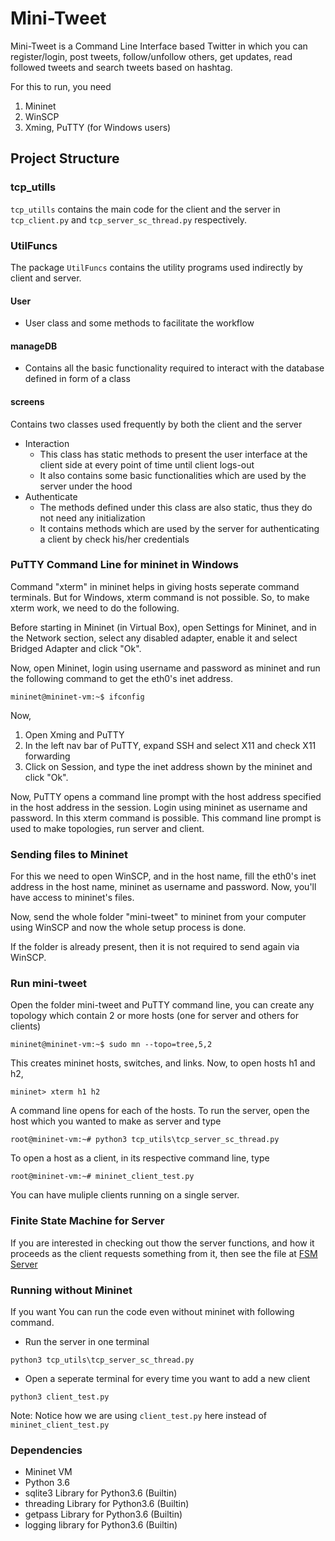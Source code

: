# Mini-Tweet 
Mini-Tweet is a Command Line Interface based Twitter in which you can register/login, post tweets, follow/unfollow others, get updates, read followed tweets and search tweets based on hashtag. 

For this to run, you need

1) Mininet 
2) WinSCP 
3) Xming, PuTTY (for Windows users)
   

## Project Structure

### tcp_utills
`tcp_utills` contains the main code for the client and the server in `tcp_client.py` and `tcp_server_sc_thread.py` respectively.

### UtilFuncs
The package `UtilFuncs` contains the utility programs used indirectly by client and server.

#### User
- User class and some methods to facilitate the workflow

#### manageDB
- Contains all the basic functionality required to interact with the database defined in form of a class

#### screens
Contains two classes used frequently by both the client and the server
- Interaction
  - This class has static methods to present the user interface at the client side at every point of time until client logs-out
  - It also contains some basic functionalities which are used by the server under the hood
- Authenticate
  - The methods defined under this class are also static, thus they do not need any initialization
  - It contains methods which are used by the server for authenticating a client by check his/her credentials


### PuTTY Command Line for mininet in Windows
Command "xterm" in mininet helps in giving hosts seperate command terminals. But for Windows, xterm command is not possible. So, to make xterm work, we need to do the following. 

Before starting in Mininet (in Virtual Box), open Settings for Mininet, and in the Network section, select any disabled adapter, enable it and select Bridged Adapter and click "Ok".

Now, open Mininet, login using username and password as mininet and run the following command to get the eth0's inet address.
```
mininet@mininet-vm:~$ ifconfig
```
Now, 
1) Open Xming and PuTTY
2) In the left nav bar of PuTTY, expand SSH and select X11 and check X11 forwarding
3) Click on Session, and type the inet address shown by the mininet and click "Ok".

Now, PuTTY opens a command line prompt with the host address specified in the host address in the session. Login using mininet as username and password. In this xterm command is possible. This command line prompt is used to make topologies, run server and client.

### Sending files to Mininet
For this we need to open WinSCP, and in the host name, fill the eth0's inet address in the host name, mininet as username and password. Now, you'll have access to mininet's files.

Now, send the whole folder "mini-tweet" to mininet from your computer using WinSCP and now the whole setup process is done.

If the folder is already present, then it is not required to send again via WinSCP. 

### Run mini-tweet
Open the folder mini-tweet and PuTTY command line, you can create any topology which contain 2 or more hosts (one for server and others for clients)
```  
mininet@mininet-vm:~$ sudo mn --topo=tree,5,2
```

This creates mininet hosts, switches, and links. Now, to open hosts h1 and h2,
```
mininet> xterm h1 h2
```

A command line opens for each of the hosts. To run the server, open the host which you wanted to make as server and type
```
root@mininet-vm:~# python3 tcp_utils\tcp_server_sc_thread.py
```
To open a host as a client, in its respective command line, type
```
root@mininet-vm:~# mininet_client_test.py
```
You can have muliple clients running on a single server.


### Finite State Machine for Server
If you are interested in checking out thow the server functions, and how it proceeds as the client requests something from it, then see the file at [FSM Server](server_fsm.pdf)


### Running without Mininet
If you want You can run the code even without mininet with following command. 

- Run the server in one terminal
```
python3 tcp_utils\tcp_server_sc_thread.py
```

- Open a seperate terminal for every time you want to add a new client

```
python3 client_test.py
```

Note: Notice how we are using `client_test.py` here instead of `mininet_client_test.py`



### Dependencies

- Mininet VM
- Python 3.6
- sqlite3 Library for Python3.6 (Builtin)
- threading Library for Python3.6 (Builtin)
- getpass Library for Python3.6 (Builtin)
- logging library for Python3.6 (Builtin)